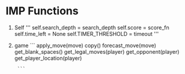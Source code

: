 # IMP Functions

1. Self
        '''
        self.search_depth = search_depth
        self.score = score_fn
        self.time_left = None
        self.TIMER_THRESHOLD = timeout
        '''
1. game
        ```
        apply_move(move)
        copy()
        forecast_move(move)
        get_blank_spaces()
        get_legal_moves(player)
        get_opponent(player)
        get_player_location(player)
        
        ```
        